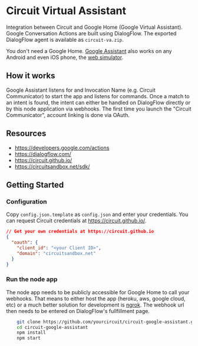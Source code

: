 # Circuit Virtual Assistant

Integration between Circuit and Google Home (Google Virtual Assistant). Google Conversation Actions are built using DialogFlow. The exported DialogFlow agent is available as `circuit-va.zip`.

You don't need a Google Home. [Google Assistant](https://assistant.google.com/) also works on any Android and even iOS phone, the [web simulator](https://developers.google.com/actions/tools/web-simulator).

## How it works
Google Assistant listens for and Invocation Name (e.g. Circuit Communicator) to start the app and listens for commands. Once a match to an intent is found, the intent can either be handled on DialogFlow directly or by this node application via webhooks. The first time you launch the "Circuit Communicator", account linking is done via OAuth.


## Resources
 - https://developers.google.com/actions
 - https://dialogflow.com/
 - https://circuit.github.io/
 - https://circuitsandbox.net/sdk/


## Getting Started

### Configuration
Copy `config.json.template` as `config.json` and enter your credentials. You can request Circuit credentials at https://circuit.github.io/.

```json
// Get your own credentials at https://circuit.github.io
{
  "oauth": {
    "client_id": "<your Client ID>",
    "domain": "circuitsandbox.net"
  }
}
```

### Run the node app
The node app needs to be publicly accessible for Google Home to call your webhooks. That means to either host the app (heroku, aws, google cloud, etc) or a much better solution for development is [ngrok](https://ngrok.com/).  The webhook url then needs to be entered on DialogFlow's fullfillment page.

```bash
    git clone https://github.com/yourcircuit/circuit-google-assistant.git
    cd circuit-google-assistant
    npm install
    npm start
```




